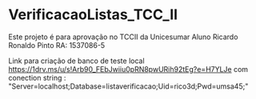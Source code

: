 # VerificacaoListas_TCC_II

Este projeto é para aprovação no TCCII da Unicesumar
Aluno Ricardo Ronaldo Pinto
RA: 1537086-5

Link para criação de banco de teste local https://1drv.ms/u/s!Arb90_FEbJwiiu0pRN8pwURih92tEg?e=H7YLJe
com conection string : "Server=localhost;Database=listaverificacao;Uid=rico3d;Pwd=umsa45;"



